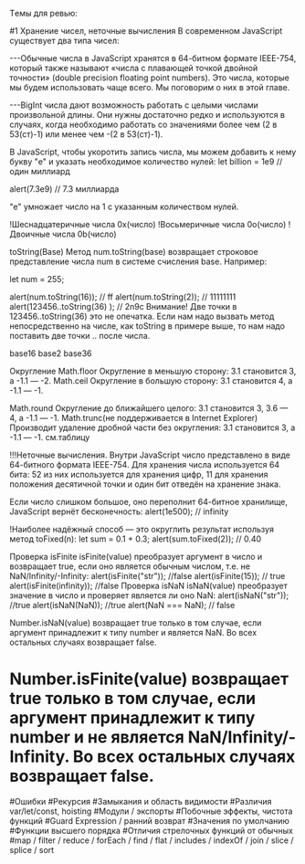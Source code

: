 Tемы для ревью:

#1 Хранение чисел, неточные вычисления
В современном JavaScript существует два типа чисел:

---Обычные числа в JavaScript хранятся в 64-битном формате IEEE-754, который также называют «числа с плавающей точкой двойной точности» (double precision floating point numbers). Это числа, которые мы будем использовать чаще всего. Мы поговорим о них в этой главе.

---BigInt числа дают возможность работать с целыми числами произвольной длины. Они нужны достаточно редко и используются в случаях, когда необходимо работать со значениями более чем (2 в 53(ст)-1) или менее чем -(2 в 53(ст)-1).

В JavaScript, чтобы укоротить запись числа, мы можем добавить к нему букву "e" и указать необходимое количество нулей:
let billion = 1e9 //один миллиард

alert(7.3e9) // 7.3 миллиарда 

"e" умножает число на 1 с указанным количеством нулей.

!Шеснадцатеричные числа 0х(число)
!Восьмеричные числа 0о(число)
!Двоичные числа 0b(число)

toString(Base)
Метод num.toString(base) возвращает строковое представление числа num в системе счисления base.
Например:

let num = 255;

alert(num.toString(16)); // ff
alert(num.toString(2)); // 11111111
alert(123456..toString(36) ); // 2n9c
Внимание! Две точки в 123456..toString(36) это не опечатка. Если нам надо вызвать метод непосредственно на числе, как toString в примере выше, то нам надо поставить две точки .. после числа.

base16
base2
base36


Округление
Math.floor
    Округление в меньшую сторону: 3.1 становится 3, а -1.1 — -2.
Math.ceil
    Округление в большую сторону: 3.1 становится 4, а -1.1 — -1.

Math.round
    Округление до ближайшего целого: 3.1 становится 3, 3.6 — 4, а -1.1 — -1.
Math.trunc(не поддерживается в Internet Explorer)
    Производит удаление дробной части без округления: 3.1 становится 3, а -1.1 — -1.
см.таблицу


!!!Неточные вычисления.
Внутри JavaScript число представлено в виде 64-битного формата IEEE-754. Для хранения числа используется 64 бита: 52 из них используется для хранения цифр, 11 для хранения положения десятичной точки и один бит отведён на хранение знака.

Если число слишком большое, оно переполнит 64-битное хранилище, JavaScript вернёт бесконечность:
alert(1e500); // infinity

!Наиболее надёжный способ — это округлить результат используя метод toFixed(n):
let sum = 0.1 + 0.3;
alert(sum.toFixed(2)); // 0.40


Проверка isFinite
    isFinite(value) преобразует аргумент в число и возвращает true, если оно является обычным числом, т.е. не NaN/Infinity/-Infinity:
    alert(isFinite("str")); //false
    alert(isFinite(15)); // true
    alert(isFinite(infinity)); //false
Проверка isNaN
    isNaN(value) преобразует значение в число и проверяет является ли оно NaN:
    alert(isNaN("str")); //true
    alert(isNaN(NaN)); //true
    alert(NaN === NaN); // false

Number.isNaN(value) возвращает true только в том случае, если аргумент принадлежит к типу number и является NaN. Во всех остальных случаях возвращает false.

Number.isFinite(value) возвращает true только в том случае, если аргумент принадлежит к типу number и не является NaN/Infinity/-Infinity. Во всех остальных случаях возвращает false.
======================================================================
#Ошибки
#Рекурсия
#Замыкания и область видимости
#Различия var/let/const, hoisting
#Модули / экспорты
#Побочные эффекты, чистота функций
#Guard Expression / ранний возврат
#Значения по умолчанию
#Функции высшего порядка
#Отличия стрелочных функций от обычных
#map / filter / reduce / forEach / find / flat / includes / indexOf / join / slice / splice / sort